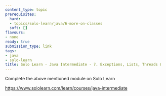 ```yaml
---
content_type: topic
prerequisites:
  hard:
  - topics/solo-learn/java/6-more-on-classes
  soft: []
flavours:
- none
ready: true
submission_type: link
tags:
- java
- solo-learn
title: Solo Learn - Java Intermediate - 7. Exceptions, Lists, Threads & Files
---
```


Complete the above mentioned module on Solo Learn

https://www.sololearn.com/learn/courses/java-intermediate